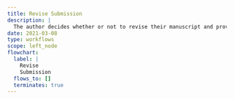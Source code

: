 ```yaml
---
title: Revise Submission
description: |
  The author decides whether or not to revise their manuscript and provide a new version on the repository. They MAY then re-submit the revised manuscript for review via the repository UI. If they decide to re-submit, then the repository MUST initiate a new instance of this workflow as a **re-submission**.
date: 2021-03-08
type: workflows
scope: left_node
flowchart:
  label: |
    Revise
    Submission
  flows_to: []
  terminates: true
---
```


